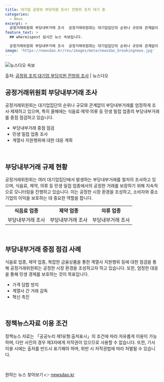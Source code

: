 ```yaml
---
title: 대기업 공정위 부당지원 조사! 전방위 조치 대기 중
categories:
  - News
excerpt: >
  공정거래위원회 부당내부거래 조사  공정거래위원회는 대기업집단의 순위나 규모와 관계없이 일감 몰아주기 등 부당…
feature_text: >
  ## whereispost 실시간 뉴스 속보입니다.

  공정거래위원회 부당내부거래 조사  공정거래위원회는 대기업집단의 순위나 규모와 관계없이 일감 몰아주기 등 부당…
image: 'https://newsdao.kr/res/images/meta/newsdao_breakingnews.jpg'
---
```


![뉴스다오 속보](https://newsdao.kr/res/images/meta/newsdao_breakingnews.jpg)

<p>출처: <a href="https://newsdao.kr/4308" rel="dofollow">공정위 조치 대기업 부당지원 전방위 조사</a> | 뉴스다오</p>

<h2 data-ke-size="size26">공정거래위원회 부당내부거래 조사</h2>
<p data-ke-size="size16">공정거래위원회는 대기업집단의 순위나 규모와 관계없이 부당내부거래를 엄정하게 조사·제재하고 있으며, 특히 올해에는 식음료·제약·의류 등 민생 밀접 업종의 부당내부거래를 중점 점검하고 있습니다.</p>
<ul>
<li>부당내부거래 중점 점검</li>
<li>민생 밀접 업종 조사</li>
<li>계열사 지원행위에 대한 대응 계획</li>
</ul>
<p data-ke-size="size16">&nbsp;</p>

<h2 data-ke-size="size26">부당내부거래 규제 현황</h2>
<p data-ke-size="size16">공정거래위원회는 여러 대기업집단에서 발생하는 부당내부거래를 철저히 조사하고 있으며, 식음료, 제약, 의류 등 민생 밀접 업종에서의 공정한 거래를 보장하기 위해 지속적으로 모니터링을 진행하고 있습니다. 이는 공정한 시장 환경을 조성하고, 소비자와 중소기업의 이익을 보호하는 데 중요한 역할을 합니다.</p>
<table>
<tr>
<td style="text-align: center; height: 17px;"><b>식음료 업종</b></td>
<td style="text-align: center; height: 17px;"><b>제약 업종</b></td>
<td style="text-align: center; height: 17px;"><b>의류 업종</b></td>
</tr>
<tr>
<td style="text-align: center; height: 17px;">부당내부거래 조사</td>
<td style="text-align: center; height: 17px;">부당내부거래 조사</td>
<td style="text-align: center; height: 17px;">부당내부거래 조사</td>
</tr>
</table>
<p data-ke-size="size16">&nbsp;</p>

<h2 data-ke-size="size26">부당내부거래 중점 점검 사례</h2>
<p data-ke-size="size16">식음료 업종, 제약 업종, 복잡한 금융상품을 통한 계열사 지원행위 등에 대한 점검을 통해 공정거래위원회는 공정한 시장 환경을 조성하고자 하고 있습니다. 또한, 엄정한 대응을 통해 민생 경제를 보호하는 것이 목표입니다.</p>
<ul>
<li>가격 담합 방지</li>
<li>계열사 간 거래 감독</li>
<li>혁신 촉진</li>
</ul>
<p data-ke-size="size16">&nbsp;</p>

<h2 data-ke-size="size26">정책뉴스자료 이용 조건</h2>
<p data-ke-size="size16">정책뉴스 자료는 「공공누리 제1유형:출처표시」의 조건에 따라 자유롭게 이용이 가능하며, 다만 사진의 경우 제3자에게 저작권이 있으므로 사용할 수 없습니다. 또한, 기사 이용 시에는 출처를 반드시 표기해야 하며, 위반 시 저작권법에 따라 처벌될 수 있습니다.</p>
<p data-ke-size="size16">&nbsp;</p>

<p data-ke-size="size16"></p>
<p data-ke-size="size16"></p> 

원하는 뉴스 찾아보기 👉 <a href="https://newsdao.kr" rel="dofollow">newsdao.kr</a>


